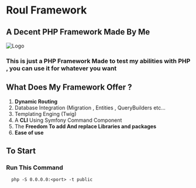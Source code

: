 # Roul Framework
## A Decent PHP Framework Made By Me
![Logo](https://github.com/Ro0ul/Framework/assets/137962972/84296578-36e1-4c9c-90b8-f1816bf3b9ab)

### This is just a PHP Framework Made to test my abilities with PHP , you can use it for whatever you want

  

##  What Does My Framework Offer ?

  1. **Dynamic Routing**
  2. Database Integration (Migration , Entities , QueryBuilders etc...
  3. Templating Enging (Twig)
  4. A **CLI** Using Symfony Command Component
  5. The **Freedom To add And replace Libraries and packages**
  6. **Ease of use**

  ## To Start 
  ### Run This Command
  ```
    php -S 0.0.0.0:<port> -t public
  ```
  
